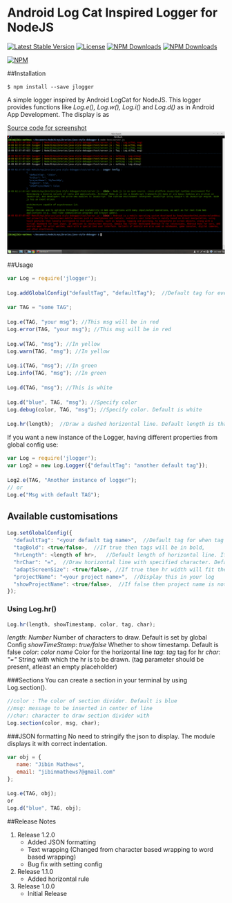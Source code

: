 # Android Log Cat Inspired Logger for NodeJS
[![Latest Stable Version](https://img.shields.io/npm/v/jlogger.svg)](https://www.npmjs.com/package/jlogger)
[![License](https://img.shields.io/npm/l/jlogger.svg)](https://www.npmjs.com/package/jlogger)
[![NPM Downloads](https://img.shields.io/npm/dt/jlogger.svg)](https://www.npmjs.com/package/jlogger)
[![NPM Downloads](https://img.shields.io/npm/dm/jlogger.svg)](https://www.npmjs.com/package/jlogger)

[![NPM](https://nodei.co/npm/jlogger.png?downloads=true&downloadRank=true&stars=true)](https://nodei.co/npm/jlogger/)

##Installation

```
$ npm install --save jlogger
```

A simple logger inspired by Android LogCat for NodeJS.
This logger provides functions like *_Log.e(), Log.w(), Log.i()_* and *_Log.d()_* as in Android App Development.
The display is as

<a href="https://github.com/jazzyarchitects/java-inspired-node-logger/blob/master/test/server.js" target="_blank">Source code for screenshot </a>
<img src="https://github.com/jazzyarchitects/java-inspired-node-logger/blob/master/images/shell.png" />

##Usage

```js
var Log = require('jlogger');

Log.addGlobalConfig("defaultTag", "defaultTag");  //Default tag for every log

var TAG = "some TAG";

Log.e(TAG, "your msg"); //This msg will be in red
Log.error(TAG, "your msg"); //This msg will be in red

Log.w(TAG, "msg"); //In yellow
Log.warn(TAG, "msg"); //In yellow

Log.i(TAG, "msg"); //In green
Log.info(TAG, "msg"); //In green

Log.d(TAG, "msg"); //This is white

Log.d("blue", TAG, "msg"); //Specify color
Log.debug(color, TAG, "msg"); //Specify color. Default is white

Log.hr(length);  //Draw a dashed horizontal line. Default length is that of the terminal
```

If you want a new instance of the Logger, having different properties from global config use:

```js
var Log = require('jlogger');
var Log2 = new Log.Logger({"defaultTag": "another default tag"});

Log2.e(TAG, "Another instance of logger");
// or
Log.e("Msg with default TAG");

```

## Available customisations

```js
Log.setGlobalConfig({
  "defaultTag": "<your default tag name>",  //Default tag for when tag is not specified
  "tagBold": <true/false>,  //If true then tags will be in bold,
  "hrLength": <length of hr>,   //Default length of horizontal line. If not specified then it fits to terminal size
  "hrChar": "=",  //Draw horizontal line with specified character. Default is "-"
  "adaptScreenSize": <true/false>, //If true then hr width will fit the current terminal size
  "projectName": "<your project name>",  //Display this in your log
  "showProjectName": <true/false>,  //If false then project name is not printing in log. Default is true
});

```


### Using Log.hr()

```js
Log.hr(length, showTimestamp, color, tag, char);
```

*_length_*: *Number*        Number of characters to draw. Default is set by global Config
*_showTimeStamp_*:  *true/false*      Whether to show timestamp. Default is false
*_color_*: *color name*     Color for the horizontal line
*_tag_*: *tag*     tag for hr
*_char_*: *"="*     String with which the hr is to be drawn. (tag parameter should be present, atleast an empty placeholder)

###Sections
You can create a section in your terminal by using Log.section().

```js
//color : The color of section divider. Default is blue
//msg: message to be inserted in center of line
//char: character to draw section divider with
Log.section(color, msg, char);
```

###JSON formatting
No need to stringify the json to display. The module displays it with correct indentation.
```js
var obj = {
   name: "Jibin Mathews",
   email: "jibinmathews7@gmail.com"
};

Log.e(TAG, obj);
or
Log.d("blue", TAG, obj);
```


##Release Notes
1. Release 1.2.0
    * Added JSON formatting
    * Text wrapping (Changed from character based wrapping to word based wrapping)
    * Bug fix with setting config
2. Release 1.1.0
    * Added horizontal rule
3. Release 1.0.0
    * Initial Release
